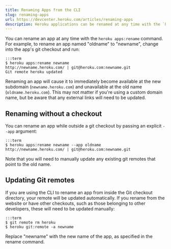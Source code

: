 ```yaml
---
title: Renaming Apps from the CLI
slug: renaming-apps
url: https://devcenter.heroku.com/articles/renaming-apps
description: Heroku applications can be renamed at any time with the `heroku rename` command.
---
```


You can rename an app at any time with the `heroku apps:rename` command. For example,
to rename an app named "oldname" to "newname", change into the app's git
checkout and run:

    :::term
    $ heroku apps:rename newname
    http://newname.heroku.com/ | git@heroku.com:newname.git
    Git remote heroku updated

Renaming an app will cause it to immediately become available at the new
subdomain (`newname.heroku.com`) and unavailable at the old name
(`oldname.heroku.com`).  This may not matter if you're using a custom domain
name, but be aware that any external links will need to be updated.

## Renaming without a checkout

You can rename an app while outside a git checkout by passing an explicit
`--app` argument:

    :::term
    $ heroku apps:rename newname --app oldname
    http://newname.heroku.com/ | git@heroku.com:newname.git

Note that you will need to manually update any existing git remotes that point
to the old name.

## Updating Git remotes

If you are using the CLI to rename an app from inside the Git checkout directory, your remote will be updated automatically. If you rename from the website or have other checkouts, such as those belonging to other developers, these will need to be updated manually:

    :::term
    $ git remote rm heroku
    $ heroku git:remote -a newname

Replace "newname" with the new name of the app, as specified in the rename
command.